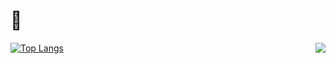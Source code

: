 # 🍟

<img align="right" src="https://github-readme-stats.vercel.app/api?username=schrubitteflau&show_icons=true&theme=highcontrast&count_private=true" />

[![Top Langs](https://github-readme-stats.vercel.app/api/top-langs/?username=schrubitteflau&theme=highcontrast)](https://github.com/anuraghazra/github-readme-stats)
